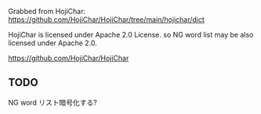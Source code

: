 Grabbed from HojiChar: https://github.com/HojiChar/HojiChar/tree/main/hojichar/dict

HojiChar is licensed under Apache 2.0 License. so NG word list may be also licensed under Apache 2.0.

https://github.com/HojiChar/HojiChar

## TODO

NG word リスト暗号化する?
